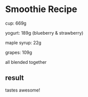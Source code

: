 # Smoothie Recipe

cup: 669g

yogurt: 189g (blueberry & strawberry)

maple syrup: 22g

grapes: 109g

all blended together

## result

tastes awesome!

